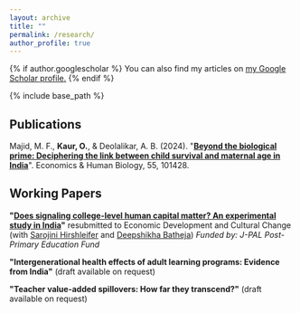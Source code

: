 ```yaml
---
layout: archive
title: ""
permalink: /research/
author_profile: true
---
```



{% if author.googlescholar %}
  You can also find my articles on <u><a href="{{author.googlescholar}}">my Google Scholar profile</a>.</u>
{% endif %}

{% include base_path %}

## Publications

Majid, M. F., **Kaur, O.**, & Deolalikar, A. B. (2024). "[**Beyond the biological prime: Deciphering the link between child survival and maternal age in India**](https://www.sciencedirect.com/science/article/pii/S1570677X24000807)". Economics & Human Biology, 55, 101428.


## Working Papers

**"[Does signaling college-level human capital matter? An experimental study in India](https://escholarship.org/uc/item/67d0d1kv)"** resubmitted to Economic Development and Cultural Change (with [Sarojini Hirshleifer](https://profiles.ucr.edu/app/home/profile/shirsh) and [Deepshikha Batheja](https://www.deepshikhabatheja.com)) 
*Funded by: J-PAL Post-Primary Education Fund*


**"Intergenerational health effects of adult learning programs: Evidence from India"** (draft available on request)

<!-- **Intergenerational Health Effects of Adult Learning Programs: Evidence from India** ([Job Market Paper](/files/JMP_Kaur2022.pdf)) -->
<!-- [(Draft)](https://papers.ssrn.com/sol3/papers.cfm?abstract_id=4120022) -->
 
<!-- I estimate the impact of a large-scale adult learning program on child health. Beginning in 2009, the government of India phased in an education campaign targeting rural women in districts with an adult female literacy rate of 50 percent or below. I exploit the exogenous variation created by the program implementation in a regression discontinuity framework using a nationally representative household survey. I find that children whose mothers are eligible for the program are less malnourished, with improved health outcomes measured by height-for-age and weight-for-age z-scores. The results are likely driven by increased diversity in children’s diets and higher labor force participation of mothers. I do not find evidence for changes in fertility behavior and utilization of healthcare services. The results translate to a large social gain induced by favorable child health outcomes, suggesting additional scope for well-designed adult learning programs in developing countries to raise overall welfare.-->


**"Teacher value-added spillovers: How far they transcend?"** (draft available on request)

<!--Good teachers affect both the short- and long-term achievements of their students. Apart from influencing their own students, teachers may also have broader impacts by increasing the performance of future peers of their students. I quantify teacher effects on such spillovers. The identification comes from the natural transitions of students from multiple elementary schools into a single middle school. I find that the positive impact of teachers on their students spills over to affect their students’ future peers with improved cognitive and non-cognitive outcomes in middle school and long-run outcomes in high school. Such unaccounted spillovers underestimate the actual effectiveness of a teacher.-->

<!-- *Status: Draft coming soon* -->
   



<!-- *Status: Draft coming soon*  -->

<!-- # Work in Progress  -->

<!-- **Curriculum Reforms, Adult Health, and Mortality** (with [Bahadir Dursun](https://sites.google.com/site/dursunbahadir/home), [Ozkan Eren](http://www.ozkaneren.com) and [Erdal Tekin](https://sites.google.com/view/etekin)) -->

<!-- *Status: Data agreement in progress* -->
